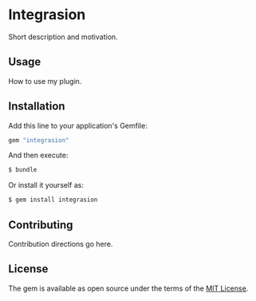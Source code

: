 # Integrasion
Short description and motivation.

## Usage
How to use my plugin.

## Installation
Add this line to your application's Gemfile:

```ruby
gem "integrasion"
```

And then execute:
```bash
$ bundle
```

Or install it yourself as:
```bash
$ gem install integrasion
```

## Contributing
Contribution directions go here.

## License
The gem is available as open source under the terms of the [MIT License](https://opensource.org/licenses/MIT).
